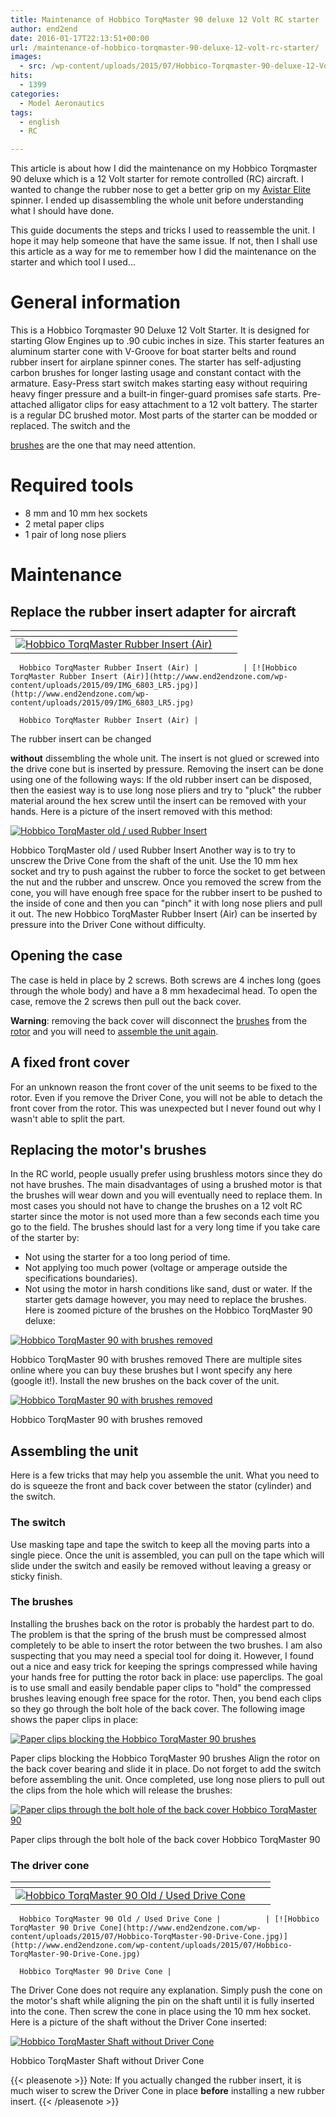 ```yaml
---
title: Maintenance of Hobbico TorqMaster 90 deluxe 12 Volt RC starter
author: end2end
date: 2016-01-17T22:13:51+00:00
url: /maintenance-of-hobbico-torqmaster-90-deluxe-12-volt-rc-starter/
images:
  - src: /wp-content/uploads/2015/07/Hobbico-Torqmaster-90-deluxe-12-Volt-RC-starter1.jpg
hits:
  - 1399
categories:
  - Model Aeronautics
tags:
  - english
  - RC

---
```

This article is about how I did the maintenance on my Hobbico Torqmaster 90 deluxe which is a 12 Volt starter for remote controlled (RC) aircraft. I wanted to change the rubber nose to get a better grip on my [Avistar Elite](/tag/avistar-elite/) spinner. I ended up disassembling the whole unit before understanding what I should have done.

This guide documents the steps and tricks I used to reassemble the unit. I hope it may help someone that have the same issue. If not, then I shall use this article as a way for me to remember how I did the maintenance on the starter and which tool I used... 

# General information
This is a Hobbico Torqmaster 90 Deluxe 12 Volt Starter. It is designed for starting Glow Engines up to .90 cubic inches in size. This starter features an aluminum starter cone with V-Groove for boat starter belts and round rubber insert for airplane spinner cones. The starter has self-adjusting carbon brushes for longer lasting usage and constant contact with the armature. Easy-Press start switch makes starting easy without requiring heavy finger pressure and a built-in finger-guard promises safe starts. Pre-attached alligator clips for easy attachment to a 12 volt battery. The starter is a regular DC brushed motor. Most parts of the starter can be modded or replaced. The switch and the 

[brushes](https://en.wikipedia.org/wiki/Brush_(electric)) are the one that may need attention. 

# Required tools

* 8 mm and 10 mm hex sockets
* 2 metal paper clips
* 1 pair of long nose pliers

# Maintenance

## Replace the rubber insert adapter for aircraft

| <!-- -->                                                                                                                                                                                                                                                                                        | <!-- --> | <!-- -->                                                                                                                                                                                                                                        |
|-------------------------------------------------------------------------------------------------------------------------------------------------------------------------------------------------------------------------------------------------------------------------------------------------|----------|-------------------------------------------------------------------------------------------------------------------------------------------------------------------------------------------------------------------------------------------------|
| [![Hobbico TorqMaster Rubber Insert (Air)](http://www.end2endzone.com/wp-content/uploads/2015/07/Hobbico-TorqMaster-Rubber-Insert-Air.jpg)](http://www.end2endzone.com/wp-content/uploads/2015/07/Hobbico-TorqMaster-Rubber-Insert-Air.jpg)
      
      Hobbico TorqMaster Rubber Insert (Air) |          | [![Hobbico TorqMaster Rubber Insert (Air)](http://www.end2endzone.com/wp-content/uploads/2015/09/IMG_6803_LR5.jpg)](http://www.end2endzone.com/wp-content/uploads/2015/09/IMG_6803_LR5.jpg)
      
      Hobbico TorqMaster Rubber Insert (Air) |

The rubber insert can be changed 

**without** dissembling the whole unit.  The insert is not glued or screwed into the drive cone but is inserted by pressure. Removing the insert can be done using one of the following ways: If the old rubber insert can be disposed, then the easiest way is to use long nose pliers and try to "pluck" the rubber material around the hex screw until the insert can be removed with your hands. Here is a picture of the insert removed with this method: 

[![Hobbico TorqMaster old / used Rubber Insert](http://www.end2endzone.com/wp-content/uploads/2015/09/IMG_6819_LR5.jpg)](http://www.end2endzone.com/wp-content/uploads/2015/09/IMG_6819_LR5.jpg)

Hobbico TorqMaster old / used Rubber Insert
Another way is to try to unscrew the Drive Cone from the shaft of the unit. Use the 10 mm hex socket and try to push against the rubber to force the socket to get between the nut and the rubber and unscrew. Once you removed the screw from the cone, you will have enough free space for the rubber insert to be pushed to the inside of cone and then you can "pinch" it with long nose pliers and pull it out. The new Hobbico TorqMaster Rubber Insert (Air) can be inserted by pressure into the Driver Cone without difficulty. 

## Opening the case
The case is held in place by 2 screws. Both screws are 4 inches long (goes through the whole body) and have a 8 mm hexadecimal head. To open the case, remove the 2 screws then pull out the back cover. 

**Warning**:&nbsp;removing the back cover will disconnect the [brushes](https://en.wikipedia.org/wiki/Brush_(electric)) from the [rotor](https://en.wikipedia.org/wiki/Rotor_(electric)) and you will need to [assemble the unit again](#Reassembling_the_unit). 

## A fixed front cover
For an unknown reason the front cover of the unit seems to be fixed to the rotor. Even if you remove the Driver Cone, you will not be able to detach the front cover from the rotor. This was unexpected but I never found out why I wasn't able to split the part. 

## Replacing the motor's brushes
In the RC world, people usually prefer using brushless motors since they do not have brushes. The main disadvantages of using a brushed motor is that the brushes will wear down and you will eventually need to replace them. In most cases you should not have to change the brushes on a 12 volt RC starter since the motor is not used more than a few seconds each time you go to the field. The brushes should last for a very long time if you take care of the starter by: 

* Not using the starter for a too long period of time.
* Not applying too much power (voltage or amperage outside the specifications boundaries).
* Not using the motor in harsh conditions like sand, dust or water. If the starter gets damage however, you may need to replace the brushes. Here is zoomed picture of the brushes on the Hobbico TorqMaster 90 deluxe: 

[![Hobbico TorqMaster 90 with brushes removed](http://www.end2endzone.com/wp-content/uploads/2016/01/IMG_1982_LR5.jpg)](http://www.end2endzone.com/wp-content/uploads/2016/01/IMG_1982_LR5.jpg)

Hobbico TorqMaster 90 with brushes removed
There are multiple sites online where you can buy these brushes but I wont specify any here (google it!). Install the new brushes on the back cover of the unit. 

[![Hobbico TorqMaster 90 with brushes removed](http://www.end2endzone.com/wp-content/uploads/2016/01/IMG_1967_LR5.jpg)](http://www.end2endzone.com/wp-content/uploads/2016/01/IMG_1967_LR5.jpg)

Hobbico TorqMaster 90 with brushes removed

## Assembling the unit
Here is a few tricks that may help you assemble the unit. What you need to do is squeeze the front and back cover between the stator (cylinder) and the switch. 

### The switch
Use masking tape and tape the switch to keep all the moving parts into a single piece. Once the unit is assembled, you can pull on the tape which will slide under the switch and easily be removed without leaving a greasy or sticky finish. 

### The brushes
Installing the brushes back on the rotor is probably the hardest part to do. The problem is that the spring of the brush must be compressed almost completely to be able to insert the rotor between the two brushes. I am also suspecting that you may need a special tool for doing it. However, I found out a nice and easy trick for keeping the springs compressed while having your hands free for putting the rotor back in place: use paperclips. The goal is to use small and easily bendable paper clips to "hold" the compressed brushes leaving enough free space for the rotor. Then, you bend each clips so they go through the bolt hole of the back cover. The following image shows the paper clips in place: 

[![Paper clips blocking the Hobbico TorqMaster 90 brushes](http://www.end2endzone.com/wp-content/uploads/2016/01/IMG_1986_LR5.jpg)](http://www.end2endzone.com/wp-content/uploads/2016/01/IMG_1986_LR5.jpg)

Paper clips blocking the Hobbico TorqMaster 90 brushes
Align the rotor on the back cover bearing and slide it in place. Do not forget to add the switch before assembling the unit. Once completed, use long nose pliers to pull out the clips from the hole which will release the brushes: 

[![Paper clips through the bolt hole of the back cover Hobbico TorqMaster 90](http://www.end2endzone.com/wp-content/uploads/2016/01/IMG_1990_LR5.jpg)](http://www.end2endzone.com/wp-content/uploads/2016/01/IMG_1990_LR5.jpg)

Paper clips through the bolt hole of the back cover Hobbico TorqMaster 90

### The driver cone

| <!-- -->                                                                                                                                                                                                                                                  | <!-- --> | <!-- -->                                                                                                                                                                                                                                                                    |
|-----------------------------------------------------------------------------------------------------------------------------------------------------------------------------------------------------------------------------------------------------------|----------|-----------------------------------------------------------------------------------------------------------------------------------------------------------------------------------------------------------------------------------------------------------------------------|
| [![Hobbico TorqMaster 90 Old / Used Drive Cone](http://www.end2endzone.com/wp-content/uploads/2015/09/IMG_6778_LR5.jpg)](http://www.end2endzone.com/wp-content/uploads/2015/09/IMG_6778_LR5.jpg)
      
      Hobbico TorqMaster 90 Old / Used Drive Cone |          | [![Hobbico TorqMaster 90 Drive Cone](http://www.end2endzone.com/wp-content/uploads/2015/07/Hobbico-TorqMaster-90-Drive-Cone.jpg)](http://www.end2endzone.com/wp-content/uploads/2015/07/Hobbico-TorqMaster-90-Drive-Cone.jpg)
      
      Hobbico TorqMaster 90 Drive Cone |

The Driver Cone does not require any explanation. Simply push the cone on the motor's shaft while aligning the pin on the shaft until it is fully inserted into the cone. Then screw the cone in place using the 10 mm hex socket. Here is a picture of the shaft without the Driver Cone inserted: 

[![Hobbico TorqMaster Shaft without Driver Cone](http://www.end2endzone.com/wp-content/uploads/2015/09/IMG_6770_LR5.jpg)](http://www.end2endzone.com/wp-content/uploads/2015/09/IMG_6770_LR5.jpg)

Hobbico TorqMaster Shaft without Driver Cone

{{< pleasenote >}}
  Note: If you actually changed the rubber insert, it is much wiser to screw the Driver Cone in place **before** installing a new rubber insert.
{{< /pleasenote >}}

